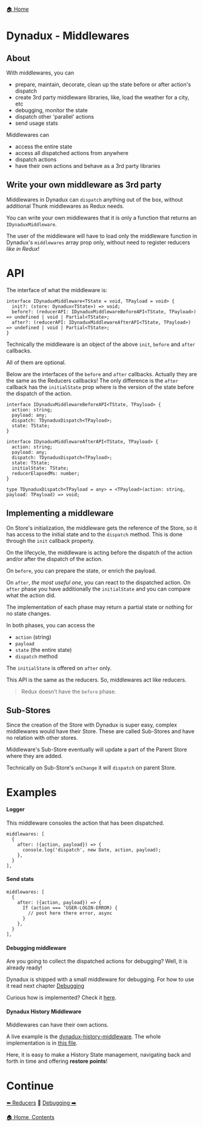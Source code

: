 [🏠 Home](../README.md)

# Dynadux - Middlewares

## About

With middlewares, you can
- prepare, maintain, decorate, clean up the state before or after action's dispatch
- create 3rd party middleware libraries, like, load the weather for a city, etc
- debugging, monitor the state
- dispatch other 'parallel' actions
- send usage stats

Middlewares can
- access the entire state
- access all dispatched actions from anywhere
- dispatch actions
- have their own actions and behave as a 3rd party libraries

## Write your own middleware as 3rd party

Middlewares in Dynadux can `dispatch` anything out of the box, without additional Thunk middlewares as Redux needs. 

You can write your own middlewares that it is only a function that returns an `IDynaduxMiddleware`.

The user of the middleware will have to load only the middleware function in Dynadux's `middlewares` array prop only, without need to register reducers _like in Redux_!

# API
The interface of what the middleware is:
```
interface IDynaduxMiddleware<TState = void, TPayload = void> {
  init?: (store: Dynadux<TState>) => void;
  before?: (reducerAPI: IDynaduxMiddlewareBeforeAPI<TState, TPayload>) => undefined | void | Partial<TState>;
  after?: (reducerAPI: IDynaduxMiddlewareAfterAPI<TState, TPayload>) => undefined | void | Partial<TState>;
}
```
Technically the middleware is an object of the above `init`, `before` and `after` callbacks.

All of them are optional.

Below are the interfaces of the `before` and `after` callbacks. Actually they are the same as the Reducers callbacks! 
The only difference is the `after` callback has the `initialState` prop where is the version of the state before the dispatch of the action.
```
interface IDynaduxMiddlewareBeforeAPI<TState, TPayload> {
  action: string;
  payload: any;
  dispatch: TDynaduxDispatch<TPayload>;
  state: TState;
}

interface IDynaduxMiddlewareAfterAPI<TState, TPayload> {
  action: string;
  payload: any;
  dispatch: TDynaduxDispatch<TPayload>;
  state: TState;
  initialState: TState;
  reducerElapsedMs: number;
}

type TDynaduxDispatch<TPayload = any> = <TPayload>(action: string, payload: TPayload) => void;
```

## Implementing a middleware

On Store's initialization, the middleware gets the reference of the Store, 
so it has access to the initial state and to the `dispatch` method. 
This is done through the `init` callback property.  

On the lifecycle, the middleware is acting before the dispatch of the action and/or after the dispatch of the action.

On `before`, you can prepare the state, or enrich the payload.

On `after`, _the most useful one_, you can react to the dispatched action. 
On `after` phase you have additionally the `initialState` and you can compare what the action did. 

The implementation of each phase may return a partial state or nothing for no state changes.

In both phases, you can access the 
- `action` (string)
- `payload`
- `state` (the entire state)
- `dispatch` method

The `initialState` is offered on `after` only.

This API is the same as the reducers. 
So, middlewares act like reducers. 

> Redux doesn’t have the `before` phase.

## Sub-Stores

Since the creation of the Store with Dynadux is super easy, complex middlewares would have their Store.
These are called Sub-Stores and have no relation with other stores. 

Middleware's Sub-Store eventually will update a part of the Parent Store where they are added. 

Technically on Sub-Store's `onChange` it will `dispatch` on parent Store.

# Examples

#### Logger

This middleware consoles the action that has been dispatched.
```
middlewares: [
  {
    after: ({action, payload}) => {
      console.log('dispatch', new Date, action, payload);
    },
  }
],

```

#### Send stats

```
middlewares: [
  {
    after: ({action, payload}) => {
      If (action === ‘USER-LOGIN-ERROR) {
        // post here there error, async
      }
    },
  }
],

```
#### Debugging middleware

Are you going to collect the dispatched actions for debugging? Well, it is already ready!

Dynadux is shipped with a small middleware for debugging. For how to use it read next chapter [Debugging](./Debugging.md)

Curious how is implemented? Check it [here](https://github.com/aneldev/dynadux/blob/master/src/middlewares/dynaduxDebugMiddleware.ts).

#### Dynadux History Middleware

Middlewares can have their own actions.

A live example is the [dynadux-history-middleware](https://github.com/aneldev/dynadux-history-middleware). 
The whole implementation is in [this file](https://github.com/aneldev/dynadux-history-middleware/blob/master/src/dynaduxHistoryMiddleware.ts).

Here, it is easy to make a History State management, navigating back and forth in time and offering **restore points**!

# Continue

[⬅️ Reducers](../README.md) 🔶 [Debugging ➡️](./Debugging.md) 

[🏠 Home, Contents](../README.md#table-of-contents)
